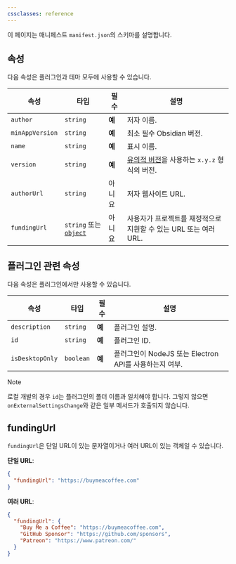 ```yaml
---
cssclasses: reference
---
```


이 페이지는 매니페스트 `manifest.json`의 스키마를 설명합니다.

## 속성

다음 속성은 플러그인과 테마 모두에 사용할 수 있습니다.

| 속성 | 타입 | 필수 | 설명 |
| --- | --- | --- | --- |
| `author` | `string` | **예** | 저자 이름. |
| `minAppVersion` | `string` | **예** | 최소 필수 Obsidian 버전. |
| `name` | `string` | **예** | 표시 이름. |
| `version` | `string` | **예** | [유의적 버전](https://semver.org/)을 사용하는 `x.y.z` 형식의 버전. |
| `authorUrl` | `string` | 아니요 | 저자 웹사이트 URL. |
| `fundingUrl` | `string` 또는 [`object`](#fundingurl) | 아니요 | 사용자가 프로젝트를 재정적으로 지원할 수 있는 URL 또는 여러 URL. |

## 플러그인 관련 속성

다음 속성은 플러그인에서만 사용할 수 있습니다.

| 속성 | 타입 | 필수 | 설명 |
| --- | --- | --- | --- |
| `description` | `string` | **예** | 플러그인 설명. |
| `id` | `string` | **예** | 플러그인 ID. |
| `isDesktopOnly` | `boolean` | **예** | 플러그인이 NodeJS 또는 Electron API를 사용하는지 여부. |

> [!note]
> 로컬 개발의 경우 `id`는 플러그인의 폴더 이름과 일치해야 합니다. 그렇지 않으면 `onExternalSettingsChange`와 같은 일부 메서드가 호출되지 않습니다.

## fundingUrl

`fundingUrl`은 단일 URL이 있는 문자열이거나 여러 URL이 있는 객체일 수 있습니다.

**단일 URL**:

```json
{
  "fundingUrl": "https://buymeacoffee.com"
}
```

**여러 URL**:

```json
{
  "fundingUrl": {
    "Buy Me a Coffee": "https://buymeacoffee.com",
    "GitHub Sponsor": "https://github.com/sponsors",
    "Patreon": "https://www.patreon.com/"
  }
}
